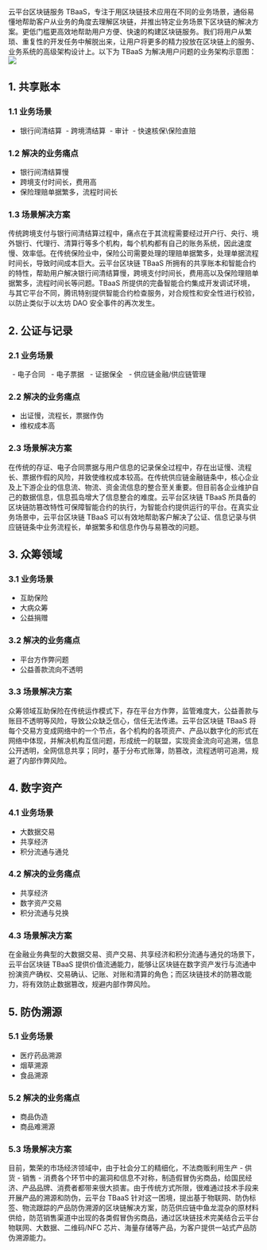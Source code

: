 云平台区块链服务 TBaaS，专注于用区块链技术应用在不同的业务场景，通俗易懂地帮助客户从业务的角度去理解区块链，并推出特定业务场景下区块链的解决方案。更低门槛更高效地帮助用户方便、快速的构建区块链服务。我们将用户从繁琐、重复性的开发任务中解脱出来，让用户将更多的精力投放在区块链上的服务、业务系统的高级架构设计上。以下为 TBaaS 为解决用户问题的业务架构示意图：
![](https://mc.qcloudimg.com/static/img/de2487cf575f748b7b151b215995c8dd/image.png)

## 1.	共享账本
### 1.1	业务场景
  - 银行间清结算
  - 跨境清结算
  - 审计
  - 快速核保\保险直赔
	
### 1.2	解决的业务痛点
  - 银行间清结算慢
  -  跨境支付时间长，费用高
  - 保险理赔单据繁多，流程时间长
	
### 1.3	场景解决方案
传统跨境支付与银行间清结算过程中，痛点在于其流程需要经过开户行、央行、境外银行、代理行、清算行等多个机构，每个机构都有自己的账务系统，因此速度慢、效率低。在传统保险业中，保险公司需要处理的理赔单据繁多，处理单据流程时间长，导致时间成本巨大。云平台区块链 TBaaS 所拥有的共享账本和智能合约的特性，帮助用户解决银行间清结算慢，跨境支付时间长，费用高以及保险理赔单据繁多，流程时间长等问题。TBaaS 所提供的完备智能合约集成开发调试环境，与其它平台不同，腾讯特别提供智能合约检查服务，对合规性和安全性进行校验，以防止类似于以太坊 DAO 安全事件的再次发生。

## 2.	公证与记录
### 2.1	业务场景
   - 电子合同
   - 电子票据
   - 证据保全
   - 供应链金融/供应链管理
	
### 2.2	解决的业务痛点
  - 出证慢，流程长，票据作伪
  - 维权成本高
	
### 2.3	场景解决方案
在传统的存证、电子合同票据与用户信息的记录保全过程中，存在出证慢、流程长、票据作假的风险，并致使维权成本较高。在传统供应链金融链条中，核心企业及上下游企业的信息流、物流、资金流信息的整合至关重要。但目前各企业维护自己的数据信息，信息孤岛增大了信息整合的难度。云平台区块链 TBaaS 所具备的区块链防篡改特性可保障智能合约的执行，为智能合约提供运行的平台。在真实业务场景中，云平台区块链 TBaaS 可以有效地帮助客户解决了公证、信息记录与供应链链条中业务流程长，单据繁多和信息作伪与易篡改的问题。

## 3.	众筹领域
### 3.1	业务场景
  - 互助保险
  - 大病众筹
  - 公益捐赠
	
### 3.2	解决的业务痛点
  - 平台方作弊问题
  - 公益善款流向不透明
	
### 3.3	场景解决方案
众筹领域互助保险在传统运作模式下，存在平台方作弊，监管难度大，公益善款与账目不透明等风险，导致公众缺乏信心，信任无法传递。云平台区块链 TBaaS 将每个交易方变成网络中的一个节点，各个机构的各项资产、产品以数字化的形式在网络中体现，并解决机构互信问题，形成统一的联盟，实现资金流向可追溯，信息公开透明，全网信息共享；同时，基于分布式账簿，防篡改，流程透明可追溯，规避了内部作弊风险。

## 4.	数字资产
### 4.1	业务场景
  - 大数据交易
  - 共享经济
  - 积分流通与通兑
	
### 4.2	解决的业务痛点
  - 共享经济
  - 数字资产交易
  - 积分流通与兑换
	
### 4.3	场景解决方案
在金融业务典型的大数据交易、资产交易、共享经济和积分流通与通兑的场景下，云平台区块链 TBaaS 提供价值流通能力，能够让区块链在数字资产发行与流通中扮演资产确权、交易确认、记账、对账和清算的角色；而区块链技术的防篡改能力，将有效防止数据篡改，规避内部作弊风险。

## 5. 防伪溯源
### 5.1 业务场景
- 医疗药品溯源
- 烟草溯源
- 食品溯源

### 5.2 解决的业务痛点
- 商品伪造
- 商品难溯源

### 5.3 场景解决方案
目前，繁荣的市场经济领域中，由于社会分工的精细化，不法商贩利用生产 - 供货 - 销售 - 消费各个环节中的漏洞和信息不对称，制造假冒伪劣商品，给国民经济、产品品牌、消费者都带来很大损害。由于传统方式所限，很难通过技术手段来开展产品的溯源和防伪，云平台 TBaaS 针对这一困境，提出基于物联网、防伪标签、物流跟踪的产品防伪溯源的区块链解决方案，防范供应链中鱼龙混杂的原材料供给，防范销售渠道中出现的各类假冒伪劣商品，通过区块链技术完美结合云平台物联网、大数据、二维码/NFC 芯片、海量存储等产品，为客户提供一站式产品防伪溯源能力。
